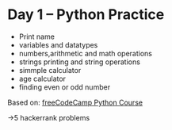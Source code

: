 # Day 1 – Python Practice
- Print name
- variables and datatypes
- numbers,arithmetic and math operations
- strings printing and string operations
- simmple calculator
- age calculator
- finding even or odd number

Based on: [freeCodeCamp Python Course](https://www.youtube.com/watch?v=rfscVS0vtbw)

->5 hackerrank problems
